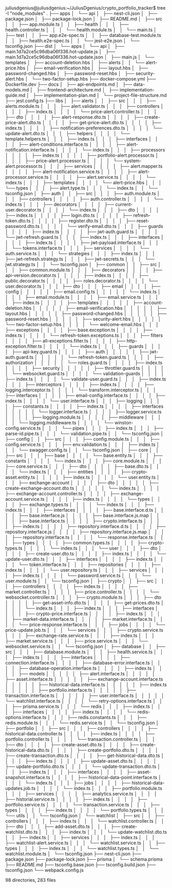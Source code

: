 juliusdgenius@juliusdgenius:~/JuliusDgenius/crypto_portfolio_tracker$ tree -I "node_modules"
.
├── apps
│   └── api
│       ├── nest-cli.json
│       ├── package.json
│       ├── package-lock.json
│       ├── README.md
│       ├── src
│       │   ├── app.module.ts
│       │   ├── health
│       │   │   ├── health.controller.ts
│       │   │   └── health.module.ts
│       │   └── main.ts
│       ├── test
│       │   ├── app.e2e-spec.ts
│       │   ├── database-test.module.ts
│       │   ├── health.e2e-spec.ts
│       │   └── jest-e2e.json
│       └── tsconfig.json
├── dist
│   └── apps
│       └── api
│           ├── main.1d7a2ce5c96dba06f336.hot-update.js
│           ├── main.1d7a2ce5c96dba06f336.hot-update.json
│           ├── main.js
│           └── templates
│               ├── account-deletion.hbs
│               ├── alerts
│               │   └── alert-price.hbs
│               ├── email-verification.hbs
│               ├── layout.hbs
│               ├── password-changed.hbs
│               ├── password-reset.hbs
│               ├── security-alert.hbs
│               └── two-factor-setup.hbs
├── docker-compose.yml
├── Dockerfile.dev
├── docs
│   ├── api-endpoints.md
│   ├── data-models.md
│   ├── frontend-architecture.md
│   ├── implementation-guide.md
│   ├── implementation-plan.md
│   └── project-file-structure.md
├── jest.config.ts
├── libs
│   ├── alerts
│   │   ├── src
│   │   │   ├── alerts.module.ts
│   │   │   ├── alert.validator.ts
│   │   │   ├── controllers
│   │   │   │   ├── index.ts
│   │   │   │   └── price-alert.controller.ts
│   │   │   ├── dto
│   │   │   │   ├── alert-response.dto.ts
│   │   │   │   ├── create-price-alert.dto.ts
│   │   │   │   ├── get-price-alert.dto.ts
│   │   │   │   ├── index.ts
│   │   │   │   ├── notification-preferences.dto.ts
│   │   │   │   └── update-alert.dto.ts
│   │   │   ├── helpers
│   │   │   │   └── template.helpers.ts
│   │   │   ├── index.ts
│   │   │   ├── interfaces
│   │   │   │   ├── alert-conditions.interface.ts
│   │   │   │   ├── alert-notification.interface.ts
│   │   │   │   └── index.ts
│   │   │   ├── processors
│   │   │   │   ├── index.ts
│   │   │   │   ├── portfolio-alert.processor.ts
│   │   │   │   ├── price-alert.processor.ts
│   │   │   │   └── system-alert.processor.ts
│   │   │   ├── services
│   │   │   │   ├── alert.mapper.ts
│   │   │   │   ├── alert-notification.service.ts
│   │   │   │   ├── alert-processor.service.ts
│   │   │   │   ├── alert.service.ts
│   │   │   │   └── index.ts
│   │   │   ├── templates
│   │   │   │   └── alert-price.hbs
│   │   │   └── types
│   │   │       ├── alert.type.ts
│   │   │       └── index.ts
│   │   └── tsconfig.json
│   ├── auth
│   │   ├── src
│   │   │   ├── auth.module.ts
│   │   │   ├── controllers
│   │   │   │   ├── auth.controller.ts
│   │   │   │   └── index.ts
│   │   │   ├── decorators
│   │   │   │   ├── current-user.decorator.ts
│   │   │   │   └── index.ts
│   │   │   ├── dto
│   │   │   │   ├── index.ts
│   │   │   │   ├── login.dto.ts
│   │   │   │   ├── refresh-token.dto.ts
│   │   │   │   ├── register.dto.ts
│   │   │   │   ├── reset-password.dto.ts
│   │   │   │   └── verify-email.dto.ts
│   │   │   ├── guards
│   │   │   │   ├── index.ts
│   │   │   │   ├── jwt-auth.guard.ts
│   │   │   │   └── jwt-refresh.guard.ts
│   │   │   ├── index.ts
│   │   │   ├── interfaces
│   │   │   │   ├── index.ts
│   │   │   │   ├── jwt-payload.interface.ts
│   │   │   │   └── tokens.interface.ts
│   │   │   ├── services
│   │   │   │   └── auth.service.ts
│   │   │   └── strategies
│   │   │       ├── index.ts
│   │   │       ├── jwt-refresh.strategy.ts
│   │   │       ├── jwt-secrets.ts
│   │   │       └── jwt.strategy.ts
│   │   └── tsconfig.json
│   ├── common
│   │   ├── src
│   │   │   ├── common.module.ts
│   │   │   ├── decorators
│   │   │   │   ├── api-version.decorator.ts
│   │   │   │   ├── index.ts
│   │   │   │   ├── public.decorator.ts
│   │   │   │   ├── roles.decorator.ts
│   │   │   │   └── user.decorator.ts
│   │   │   ├── dto
│   │   │   ├── email
│   │   │   │   ├── config
│   │   │   │   │   ├── email.config.ts
│   │   │   │   │   └── index.ts
│   │   │   │   ├── email.module.ts
│   │   │   │   ├── email.service.ts
│   │   │   │   ├── index.ts
│   │   │   │   ├── templates
│   │   │   │   │   ├── account-deletion.hbs
│   │   │   │   │   ├── email-verification.hbs
│   │   │   │   │   ├── layout.hbs
│   │   │   │   │   ├── password-changed.hbs
│   │   │   │   │   ├── password-reset.hbs
│   │   │   │   │   ├── security-alert.hbs
│   │   │   │   │   └── two-factor-setup.hbs
│   │   │   │   └── welcome-email.hbs
│   │   │   ├── exceptions
│   │   │   │   ├── base.exception.ts
│   │   │   │   ├── index.ts
│   │   │   │   └── refresh-token.exceptions.ts
│   │   │   ├── filters
│   │   │   │   ├── all-exceptions.filter.ts
│   │   │   │   ├── http-exception.filter.ts
│   │   │   │   └── index.ts
│   │   │   ├── guards
│   │   │   │   ├── api-key.guard.ts
│   │   │   │   ├── auth
│   │   │   │   │   ├── jwt-auth.guard.ts
│   │   │   │   │   └── refresh-token.guard.ts
│   │   │   │   ├── authorization
│   │   │   │   │   └── roles.guard.ts
│   │   │   │   ├── index.ts
│   │   │   │   ├── security
│   │   │   │   │   ├── throttler.guard.ts
│   │   │   │   │   └── websocket.guard.ts
│   │   │   │   └── validation-guards
│   │   │   │       ├── index.ts
│   │   │   │       └── validate-user.guard.ts
│   │   │   ├── index.ts
│   │   │   ├── interceptors
│   │   │   │   ├── index.ts
│   │   │   │   ├── logging.interceptor.ts
│   │   │   │   └── transform.interceptor.ts
│   │   │   ├── interfaces
│   │   │   │   ├── email-config.interface.ts
│   │   │   │   ├── index.ts
│   │   │   │   └── user.interface.ts
│   │   │   ├── logging
│   │   │   │   ├── constants.ts
│   │   │   │   ├── index.ts
│   │   │   │   ├── interfaces
│   │   │   │   │   └── logger.interface.ts
│   │   │   │   ├── logger.service.ts
│   │   │   │   ├── logging.module.ts
│   │   │   │   ├── middleware
│   │   │   │   │   └── logging.middleware.ts
│   │   │   │   └── winston-config.service.ts
│   │   │   └── pipes
│   │   │       ├── index.ts
│   │   │       ├── parse-id.pipe.ts
│   │   │       └── validation.pipe.ts
│   │   └── tsconfig.json
│   ├── config
│   │   ├── src
│   │   │   ├── config.module.ts
│   │   │   ├── config.service.ts
│   │   │   ├── env.validation.ts
│   │   │   ├── index.ts
│   │   │   └── swagger.config.ts
│   │   └── tsconfig.json
│   ├── core
│   │   ├── src
│   │   │   ├── base
│   │   │   │   └── base.entity.ts
│   │   │   ├── constants
│   │   │   │   └── index.ts
│   │   │   ├── core.module.ts
│   │   │   ├── core.service.ts
│   │   │   ├── dto
│   │   │   │   ├── base.dto.ts
│   │   │   │   └── index.ts
│   │   │   ├── entities
│   │   │   │   ├── crypto-asset.entity.ts
│   │   │   │   ├── index.ts
│   │   │   │   └── user.entity.ts
│   │   │   ├── exchange-account
│   │   │   │   ├── dto
│   │   │   │   │   ├── create-exchange-account.dto.ts
│   │   │   │   │   └── index.ts
│   │   │   │   ├── exchange-account.controller.ts
│   │   │   │   ├── exchange-account.service.ts
│   │   │   │   ├── index.ts
│   │   │   │   └── types
│   │   │   │       ├── exchange.types.ts
│   │   │   │       └── index.ts
│   │   │   ├── index.ts
│   │   │   ├── interfaces
│   │   │   │   ├── base.interface.d.ts
│   │   │   │   ├── base.interface.js
│   │   │   │   ├── base.interface.js.map
│   │   │   │   ├── base.interface.ts
│   │   │   │   ├── crypto.interface.ts
│   │   │   │   ├── index.ts
│   │   │   │   ├── repository.interface.d.ts
│   │   │   │   ├── repository.interface.js
│   │   │   │   ├── repository.interface.js.map
│   │   │   │   ├── repository.interface.ts
│   │   │   │   └── response.interface.ts
│   │   │   ├── types
│   │   │   │   ├── common.types.ts
│   │   │   │   ├── crypto-types.ts
│   │   │   │   └── index.ts
│   │   │   └── user
│   │   │       ├── dto
│   │   │       │   ├── create-user.dto.ts
│   │   │       │   ├── index.ts
│   │   │       │   └── update-user.dto.ts
│   │   │       ├── interfaces
│   │   │       │   ├── index.ts
│   │   │       │   └── token.interface.ts
│   │   │       ├── repositories
│   │   │       │   ├── index.ts
│   │   │       │   └── user.repository.ts
│   │   │       ├── services
│   │   │       │   ├── index.ts
│   │   │       │   └── password.service.ts
│   │   │       └── user.module.ts
│   │   └── tsconfig.json
│   ├── crypto
│   │   ├── src
│   │   │   ├── controllers
│   │   │   │   ├── index.ts
│   │   │   │   ├── market.controller.ts
│   │   │   │   ├── price.controller.ts
│   │   │   │   └── websocket.controller.ts
│   │   │   ├── crypto.module.ts
│   │   │   ├── dto
│   │   │   │   ├── get-asset-info.dto.ts
│   │   │   │   ├── get-prices.dto.ts
│   │   │   │   └── index.ts
│   │   │   ├── index.ts
│   │   │   ├── interfaces
│   │   │   │   ├── crypto-price.interface.ts
│   │   │   │   ├── index.ts
│   │   │   │   ├── market-data.interface.ts
│   │   │   │   ├── market.interface.ts
│   │   │   │   └── price-response.interface.ts
│   │   │   ├── jobs
│   │   │   │   └── price-update.job.ts
│   │   │   └── services
│   │   │       ├── crypto.service.ts
│   │   │       ├── exchange-rate.service.ts
│   │   │       ├── index.ts
│   │   │       ├── market.service.ts
│   │   │       ├── price.service.ts
│   │   │       └── websocket.service.ts
│   │   └── tsconfig.json
│   ├── database
│   │   ├── src
│   │   │   ├── database.module.ts
│   │   │   ├── health.service.ts
│   │   │   ├── index.ts
│   │   │   ├── interfaces
│   │   │   │   ├── connection.interface.ts
│   │   │   │   ├── database-error.interface.ts
│   │   │   │   ├── database-operation.interface.ts
│   │   │   │   ├── index.ts
│   │   │   │   ├── models
│   │   │   │   │   ├── alert.interface.ts
│   │   │   │   │   ├── asset.interface.ts
│   │   │   │   │   ├── exchange-account.interface.ts
│   │   │   │   │   ├── historical-data.interface.ts
│   │   │   │   │   ├── index.ts
│   │   │   │   │   ├── portfolio.interface.ts
│   │   │   │   │   ├── transaction.interface.ts
│   │   │   │   │   ├── user.interface.ts
│   │   │   │   │   └── watchlist.interface.ts
│   │   │   │   └── retry-options.interface.ts
│   │   │   ├── prisma.service.ts
│   │   │   └── redis
│   │   │       ├── index.ts
│   │   │       ├── interfaces
│   │   │       │   ├── index.ts
│   │   │       │   └── redis-options.interface.ts
│   │   │       ├── redis.constants.ts
│   │   │       ├── redis.module.ts
│   │   │       └── redis.service.ts
│   │   └── tsconfig.json
│   ├── portfolio
│   │   ├── src
│   │   │   ├── controllers
│   │   │   │   ├── historical-data.controller.ts
│   │   │   │   ├── index.ts
│   │   │   │   ├── portfolio.controller.ts
│   │   │   │   └── transaction.controller.ts
│   │   │   ├── dto
│   │   │   │   ├── create-asset.dto.ts
│   │   │   │   ├── create-historical-data.dto.ts
│   │   │   │   ├── create-portfolio.dto.ts
│   │   │   │   ├── create-transaction.dto.ts
│   │   │   │   ├── get-historical-data.dto.ts
│   │   │   │   ├── index.ts
│   │   │   │   ├── update-asset.dto.ts
│   │   │   │   ├── update-portfolio.dto.ts
│   │   │   │   └── update-transaction.dto.ts
│   │   │   ├── index.ts
│   │   │   ├── interfaces
│   │   │   │   ├── asset-snapshot.interface.ts
│   │   │   │   ├── historical-data-point.interface.ts
│   │   │   │   └── index.ts
│   │   │   ├── jobs
│   │   │   │   ├── historical-data-updates.job.ts
│   │   │   │   └── index.ts
│   │   │   ├── portfolio.module.ts
│   │   │   ├── services
│   │   │   │   ├── analytics.service.ts
│   │   │   │   ├── historial.service.ts
│   │   │   │   ├── index.ts
│   │   │   │   ├── portfolio.service.ts
│   │   │   │   └── transaction.service.ts
│   │   │   ├── types
│   │   │   │   ├── index.ts
│   │   │   │   └── portfolio.types.ts
│   │   │   └── utils
│   │   └── tsconfig.json
│   └── watchlist
│       ├── src
│       │   ├── controllers
│       │   │   ├── index.ts
│       │   │   └── watchlist.controller.ts
│       │   ├── dto
│       │   │   ├── add-asset.dto.ts
│       │   │   ├── create-watchlist.dto.ts
│       │   │   ├── index.ts
│       │   │   └── update-watchlist.dto.ts
│       │   ├── index.ts
│       │   ├── services
│       │   │   ├── index.ts
│       │   │   ├── watchlist-alert.service.ts
│       │   │   └── watchlist.service.ts
│       │   ├── types
│       │   │   ├── index.ts
│       │   │   └── watchlist.types.ts
│       │   └── watchlist.module.ts
│       └── tsconfig.json
├── nest-cli.json
├── package.json
├── package-lock.json
├── prisma
│   └── schema.prisma
├── README.md
├── tsconfig.base.json
├── tsconfig.build.json
├── tsconfig.json
└── webpack.config.js

98 directories, 283 files
